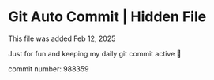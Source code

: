 # Git Auto Commit | Hidden File

This file was added Feb 12, 2025

Just for fun and keeping my daily git commit active 🤪

commit number: 988359
